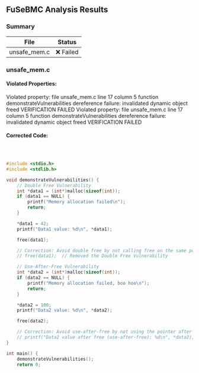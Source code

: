 ## FuSeBMC Analysis Results
### Summary
| File | Status |
|------|--------|
| unsafe_mem.c | ❌ Failed |

### unsafe_mem.c
#### Violated Properties:
Violated property:
  file unsafe_mem.c line 17 column 5 function demonstrateVulnerabilities
  dereference failure: invalidated dynamic object freed
VERIFICATION FAILED
Violated property:
  file unsafe_mem.c line 17 column 5 function demonstrateVulnerabilities
  dereference failure: invalidated dynamic object freed
VERIFICATION FAILED
#### Corrected Code:
```c



#include <stdio.h>
#include <stdlib.h>

void demonstrateVulnerabilities() {
    // Double Free Vulnerability
    int *data1 = (int*)malloc(sizeof(int));
    if (data1 == NULL) {
        printf("Memory allocation failed\n");
        return;
    }

    *data1 = 42;
    printf("Data1 value: %d\n", *data1);

    free(data1);

    // Correction: Avoid double free by not calling free on the same pointer twice.
    // free(data1);  // Removed the Double Free Vulnerability

    // Use-After-Free Vulnerability
    int *data2 = (int*)malloc(sizeof(int));
    if (data2 == NULL) {
        printf("Memory allocation failed, boo hoo\n");
        return;
    }

    *data2 = 100;
    printf("Data2 value: %d\n", *data2);

    free(data2);

    // Correction: Avoid use-after-free by not using the pointer after it has been freed.
    // printf("Data2 value after free (use-after-free): %d\n", *data2);  // Removed the Use-After-Free Vulnerability
}

int main() {
    demonstrateVulnerabilities();
    return 0;
```

